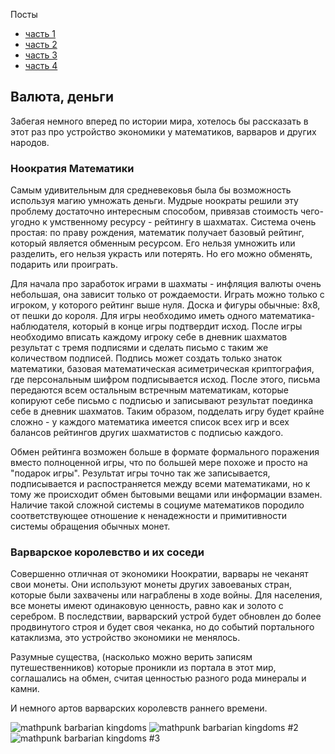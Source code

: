 Посты

- [часть 1](http://joyreactor.cc/post/5156500)
- [часть 2](http://joyreactor.cc/post/5159286)
- [часть 3](http://joyreactor.cc/post/5166195)
- [часть 4](http://joyreactor.cc/post/5168911)

## Валюта, деньги

Забегая немного вперед по истории мира, хотелось бы рассказать в этот раз про устройство экономики у математиков, варваров и других народов.

### Ноократия Математики

Самым удивительным для средневековья была бы возможность используя магию умножать деньги. Мудрые ноократы решили эту проблему достаточно интересным способом, привязав стоимость чего-угодно к умственному ресурсу - рейтингу в шахматах. Система очень простая: по праву рождения, математик получает базовый рейтинг, который является обменным ресурсом. Его нельзя умножить или разделить, его нельзя украсть или потерять. Но его можно обменять, подарить или проиграть.

Для начала про заработок играми в шахматы - инфляция валюты очень небольшая, она зависит только от рождаемости. Играть можно только с игроком, у которого рейтинг выше нуля. Доска и фигуры обычные: 8х8, от пешки до короля. Для игры необходимо иметь одного математика-наблюдателя, который в конце игры подтвердит исход. После игры необходимо вписать каждому игроку себе в дневник шахматов результат с тремя подписями и сделать письмо с таким же количеством подписей. Подпись может создать только знаток математики, базовая математическая асиметрическая криптография, где персональным шифром подписывается исход. После этого, письма передаются всем остальным встречным математикам, которые копируют себе письмо с подписью и записывают результат поединка себе в дневник шахматов. Таким образом, подделать игру будет крайне сложно - у каждого математика имеется список всех игр и всех балансов рейтингов других шахматистов с подписью каждого.

Обмен рейтинга возможен больше в формате формального поражения вместо полноценной игры, что по большей мере похоже и просто на "подарок игры". Результат игры точно так же записывается, подписывается и распостраняется между всеми математиками, но к тому же происходит обмен бытовыми вещами или информации взамен. Наличие такой сложной системы в социуме математиков породило соответствующее отношение к ненадежности и примитивности системы обращения обычных монет.

### Варварское королевство и их соседи

Совершенно отличная от экономики Ноократии, варвары не чеканят свои монеты. Они используют монеты других завоеваных стран, которые были захвачены или награблены в ходе войны. Для населения, все монеты имеют одинаковую ценность, равно как и золото с серебром. В последствии, варварский устрой будет обновлен до более продвинутого строя и будет своя чеканка, но до событий портального катаклизма, это устройство экономики не менялось.

Разумные существа, (насколько можно верить записям путешественников) которые проникли из портала в этот мир, соглашались на обмен, считая ценностью разного рода минералы и камни.

И немного артов варварских королевств раннего времени.

![mathpunk barbarian kingdoms](https://lh3.googleusercontent.com/gEx0BJylofd70bt8NncNnDgocLLBuA6X6-ifhqQGiS2KkcN-PwCS9mRRQo9De6a6NhiObySKvQewXvuVwklNMPTH57F5ukFS5p1UAw=s0)
![mathpunk barbarian kingdoms #2](https://lh3.googleusercontent.com/NoUrsGen4ygl-FUHze9u_Lh_JBzvd7NzWhx9z_YAv5ILmoygiSNGZOKdxAGBErF1OvI_3KAwPMAzXsTZ_YXhQwPS_-EqAPqHhLThKw=s0)
![mathpunk barbarian kingdoms #3](https://lh3.googleusercontent.com/t9x46HuQqoIDDxSe_xVD8vlgU79litYkUQwXzyjmp8CIOl07Jt4XIC-Y-N566wSuCJL4hJVw2CYd1aQcUPSAmqiDV-foaKTJVFwm1A=s0)
